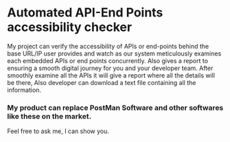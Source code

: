 # Automated API-End Points accessibility checker

My project can verify the accessibility of APIs or end-points behind the base URL/IP user provides and watch as our system meticulously examines each embedded APIs or end points concurrently. Also gives a report to ensuring a smooth digital journey for you and your developer team.
After smoothly examine all the APIs it will give a report where all the details will be there, Also developer can download a text file containing all the information.

### My product can replace PostMan Software and other softwares like these on the market.

Feel free to ask me, I can show you.

